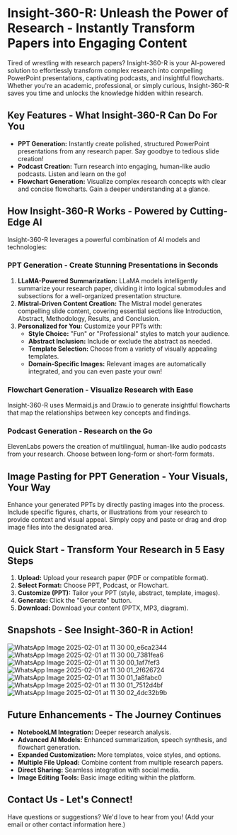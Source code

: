 # Insight-360-R: Unleash the Power of Research - Instantly Transform Papers into Engaging Content

Tired of wrestling with research papers? Insight-360-R is your AI-powered solution to effortlessly transform complex research into compelling PowerPoint presentations, captivating podcasts, and insightful flowcharts.  Whether you're an academic, professional, or simply curious, Insight-360-R saves you time and unlocks the knowledge hidden within research.

## Key Features - What Insight-360-R Can Do For You

* **PPT Generation:**  Instantly create polished, structured PowerPoint presentations from any research paper.  Say goodbye to tedious slide creation!
* **Podcast Creation:** Turn research into engaging, human-like audio podcasts.  Listen and learn on the go!
* **Flowchart Generation:** Visualize complex research concepts with clear and concise flowcharts.  Gain a deeper understanding at a glance.

## How Insight-360-R Works - Powered by Cutting-Edge AI

Insight-360-R leverages a powerful combination of AI models and technologies:

### PPT Generation - Create Stunning Presentations in Seconds

1. **LLaMA-Powered Summarization:** LLaMA models intelligently summarize your research paper, dividing it into logical submodules and subsections for a well-organized presentation structure.
2. **Mistral-Driven Content Creation:** The Mistral model generates compelling slide content, covering essential sections like Introduction, Abstract, Methodology, Results, and Conclusion.
3. **Personalized for You:** Customize your PPTs with:
    * **Style Choice:**  "Fun" or "Professional" styles to match your audience.
    * **Abstract Inclusion:**  Include or exclude the abstract as needed.
    * **Template Selection:** Choose from a variety of visually appealing templates.
    * **Domain-Specific Images:**  Relevant images are automatically integrated, and you can even paste your own!

### Flowchart Generation - Visualize Research with Ease

Insight-360-R uses Mermaid.js and Draw.io to generate insightful flowcharts that map the relationships between key concepts and findings.

### Podcast Generation - Research on the Go

ElevenLabs powers the creation of multilingual, human-like audio podcasts from your research.  Choose between long-form or short-form formats.

## Image Pasting for PPT Generation - Your Visuals, Your Way

Enhance your generated PPTs by directly pasting images into the process.  Include specific figures, charts, or illustrations from your research to provide context and visual appeal.  Simply copy and paste or drag and drop image files into the designated area.

## Quick Start - Transform Your Research in 5 Easy Steps

1. **Upload:** Upload your research paper (PDF or compatible format).
2. **Select Format:** Choose PPT, Podcast, or Flowchart.
3. **Customize (PPT):**  Tailor your PPT (style, abstract, template, images).
4. **Generate:** Click the "Generate" button.
5. **Download:** Download your content (PPTX, MP3, diagram).

## Snapshots - See Insight-360-R in Action!

![WhatsApp Image 2025-02-01 at 11 30 00_e6ca2344](https://github.com/user-attachments/assets/a491b583-522e-449e-a0f8-b41afb249b8e)
![WhatsApp Image 2025-02-01 at 11 30 00_7381fea6](https://github.com/user-attachments/assets/da8dbe54-2043-477e-9576-c6dcadb29094)
![WhatsApp Image 2025-02-01 at 11 30 00_1af7fef3](https://github.com/user-attachments/assets/ba5dd3d7-87e5-45d1-b1d0-1c3806bbe3f9)
![WhatsApp Image 2025-02-01 at 11 30 01_2f626724](https://github.com/user-attachments/assets/c4d644e9-ab14-4df9-bc5b-00848f78a3a1)
![WhatsApp Image 2025-02-01 at 11 30 01_1a8fabc0](https://github.com/user-attachments/assets/cb169de1-e635-473e-a7a3-f54594b5da67)
![WhatsApp Image 2025-02-01 at 11 30 01_7512d4bf](https://github.com/user-attachments/assets/818cbb18-14df-46a8-8d1e-7f4bf18ba765)
![WhatsApp Image 2025-02-01 at 11 30 02_4dc32b9b](https://github.com/user-attachments/assets/d515de6d-049c-4f82-90dd-77b6e9c926bb)


## Future Enhancements - The Journey Continues

* **NotebookLM Integration:** Deeper research analysis.
* **Advanced AI Models:** Enhanced summarization, speech synthesis, and flowchart generation.
* **Expanded Customization:** More templates, voice styles, and options.
* **Multiple File Upload:** Combine content from multiple research papers.
* **Direct Sharing:** Seamless integration with social media.
* **Image Editing Tools:** Basic image editing within the platform.

## Contact Us - Let's Connect!

Have questions or suggestions?  We'd love to hear from you! (Add your email or other contact information here.)
